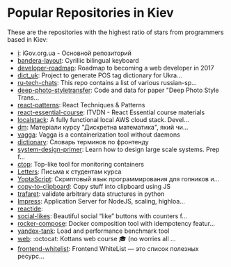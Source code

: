 # Popular Repositories in Kiev

These are the repositories with the highest ratio of stars from programmers based in Kiev:

- [i](https://github.com/e-government-ua/i): iGov.org.ua - Основной репозиторий
- [bandera-layout](https://github.com/muromec/bandera-layout): Cyrillic bilingual keyboard
- [developer-roadmap](https://github.com/kamranahmedse/developer-roadmap): Roadmap to becoming a web developer in 2017
- [dict_uk](https://github.com/brown-uk/dict_uk): Project to generate POS tag dictionary for Ukra...
- [ru-tech-chats](https://github.com/mr-mig/ru-tech-chats): This repo contains a list of various russian-sp...
- [deep-photo-styletransfer](https://github.com/luanfujun/deep-photo-styletransfer): Code and data for paper "Deep Photo Style Trans...
- [react-patterns](https://github.com/vasanthk/react-patterns): React Techniques & Patterns 
- [react-essential-course](https://github.com/krambertech/react-essential-course): ITVDN - React Essential course materials
- [localstack](https://github.com/atlassian/localstack): A fully functional local AWS cloud stack. Devel...
- [dm](https://github.com/olexiim/dm): Матеріали курсу "Дискретна математика", який чи...
- [vagga](https://github.com/tailhook/vagga): Vagga is a containerization tool without daemons
- [dictionary](https://github.com/web-standards-ru/dictionary): Словарь терминов по фронтенду
- [system-design-primer](https://github.com/donnemartin/system-design-primer): Learn how to design large scale systems. Prep f...
- [ctop](https://github.com/bcicen/ctop): Top-like tool for monitoring containers
- [Letters](https://github.com/HowProgrammingWorks/Letters): Письма к студентам курса
- [YoptaScript](https://github.com/samgozman/YoptaScript): Скриптовый язык программирования для гопников и...
- [copy-to-clipboard](https://github.com/sudodoki/copy-to-clipboard): Copy stuff into clipboard using JS
- [trafaret](https://github.com/Deepwalker/trafaret): validate arbitrary data structures in python
- [Impress](https://github.com/metarhia/Impress): Application Server for NodeJS, scaling, highloa...
- [reactide](https://github.com/reactide/reactide): 
- [social-likes](https://github.com/sapegin/social-likes): Beautiful social “like” buttons with counters f...
- [rocker-compose](https://github.com/grammarly/rocker-compose): Docker composition tool with idempotency featur...
- [yandex-tank](https://github.com/yandex/yandex-tank): Load and performance benchmark tool
- [web](https://github.com/Kottans/web): :octocat: Kottans web course 🎓 (no worries all ...
- [frontend-whitelist](https://github.com/melnik909/frontend-whitelist): Frontend WhiteList — это список полезных ресурс...
